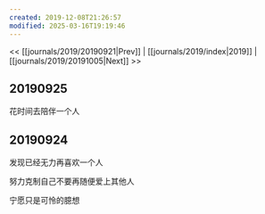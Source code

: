 ```yaml
---
created: 2019-12-08T21:26:57
modified: 2025-03-16T19:19:46
---
```


<< [[journals/2019/20190921|Prev]] | [[journals/2019/index|2019]] | [[journals/2019/20191005|Next]] >>

## 20190925

花时间去陪伴一个人

## 20190924

发现已经无力再喜欢一个人

努力克制自己不要再随便爱上其他人

宁愿只是可怜的臆想
